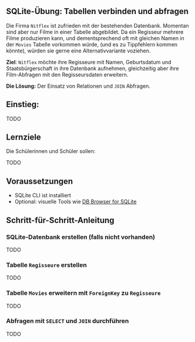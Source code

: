 ## SQLite-Übung: Tabellen verbinden und abfragen

Die Firma `Nitflex` ist zufrieden mit der bestehenden Datenbank. Momentan sind aber nur Filme in einer Tabelle abgebildet.
Da ein Regisseur mehrere Filme produzieren kann, und dementsprechend oft mit gleichen Namen in der `Movies` Tabelle vorkommen würde, (und es zu Tippfehlern kommen könnte), würden sie gerne eine Alternativvariante voziehen.

**Ziel**: `Nitflex` möchte ihre Regisseure mit Namen, Geburtsdatum und Staatsbürgerschaft in ihre Datenbank aufnehmen, gleichzeitig aber ihre Film-Abfragen mit den Regisseursdaten erweitern.

**Die Lösung:** Der Einsatz von Relationen und `JOIN` Abfragen.

## Einstieg: 

TODO

## Lernziele

Die Schülerinnen und Schüler sollen:

TODO

## Voraussetzungen

- SQLite CLI ist installiert  
- Optional: visuelle Tools wie [DB Browser for SQLite](https://sqlitebrowser.org/)  


## Schritt-für-Schritt-Anleitung

### SQLite-Datenbank erstellen (falls nicht vorhanden)

TODO

### Tabelle `Regisseure` erstellen

TODO

### Tabelle `Movies` erweitern mit `ForeignKey` zu `Regisseure`

TODO

### Abfragen mit `SELECT` und `JOIN` durchführen

TODO


